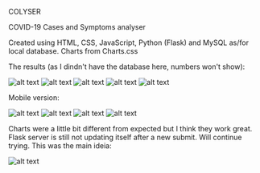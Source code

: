 COLYSER
 
COVID-19 Cases and Symptoms analyser

Created using HTML, CSS, JavaScript, Python (Flask) and MySQL as/for local database.
Charts from Charts.css

The results (as I dindn't have the database here, numbers won't show):

![alt text](https://github.com/lpegs/colyser/blob/main/app/static/images/finalimages/highres.png?raw=true)
![alt text](https://github.com/lpegs/colyser/blob/main/app/static/images/finalimages/highresgraph01.png?raw=true)
![alt text](https://github.com/lpegs/colyser/blob/main/app/static/images/finalimages/highresgraph02.png?raw=true)
![alt text](https://github.com/lpegs/colyser/blob/main/app/static/images/finalimages/highresfooter.png?raw=true)
![alt text](https://github.com/lpegs/colyser/blob/main/app/static/images/finalimages/highresmodal.png?raw=true)

Mobile version:

![alt text](https://github.com/lpegs/colyser/blob/main/app/static/images/finalimages/phoneres.png?raw=true)
![alt text](https://github.com/lpegs/colyser/blob/main/app/static/images/finalimages/graphsphone.png?raw=true)
![alt text](https://github.com/lpegs/colyser/blob/main/app/static/images/finalimages/phonefooter.png?raw=true)
![alt text](https://github.com/lpegs/colyser/blob/main/app/static/images/finalimages/phonemodal.png?raw=true)

Charts were a little bit different from expected but I think they work great.
Flask server is still not updating itself after a new submit. Will continue trying.
This was the main ideia:

![alt text](https://github.com/lpegs/colyser/blob/main/app/static/images/mainidea.png?raw=true)
